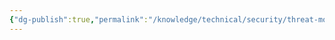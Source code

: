 ```yaml
---
{"dg-publish":true,"permalink":"/knowledge/technical/security/threat-modeling/security-cards/","dgPassFrontmatter":true}
---
```


